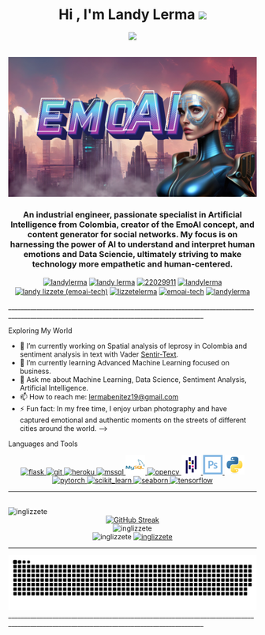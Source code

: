 <h1 align="center"><b>Hi , I'm Landy Lerma </b><img src="https://media.giphy.com/media/hvRJCLFzcasrR4ia7z/giphy.gif" width="35"></h1>
<p align="center">
  <a href="https://github.com/DenverCoder1/readme-typing-svg"><img src="https://readme-typing-svg.herokuapp.com?font=Time+New+Roman&color=cyan&size=25&center=true&vCenter=true&width=600&height=100&lines=Landy+Lerma..&hearts;++;Industrial+Engineer,;And,;Specialist+in+Artificial+Intelligence,;Advanced+Machine+Learning+Student,;Active+Learner/Researcher,;Love+to+learn+..<3"></a>
</p>


<br>

<div style="header" align="center">
    <img src="https://github.com/IngLizzete/assets/blob/main/banner_git.png?raw=true" width="600" />
    <h3 align="center">An industrial engineer, passionate specialist in Artificial Intelligence
        from Colombia, creator of the EmoAI concept, and content generator for
        social networks. My focus is on harnessing the power of AI to understand and interpret human 
        emotions and Data Sciencie, ultimately striving to make technology more empathetic and human-centered.</h3>


<a href="https://twitter.com/landylerma" target="blank"><img align="center" src="https://raw.githubusercontent.com/rahuldkjain/github-profile-readme-generator/master/src/images/icons/Social/twitter.svg" alt="landylerma" height="30" width="40" /></a>
<a href="https://linkedin.com/in/landy lerma" target="blank"><img align="center" src="https://raw.githubusercontent.com/rahuldkjain/github-profile-readme-generator/master/src/images/icons/Social/linked-in-alt.svg" alt="landy lerma" height="30" width="40" /></a>
<a href="https://stackoverflow.com/users/22029911" target="blank"><img align="center" src="https://raw.githubusercontent.com/rahuldkjain/github-profile-readme-generator/master/src/images/icons/Social/stack-overflow.svg" alt="22029911" height="30" width="40" /></a>
<a href="https://kaggle.com/landylerma" target="blank"><img align="center" src="https://raw.githubusercontent.com/rahuldkjain/github-profile-readme-generator/master/src/images/icons/Social/kaggle.svg" alt="landylerma" height="30" width="40" /></a>
<a href="https://fb.com/landy lizzete (emoai-tech)" target="blank"><img align="center" src="https://raw.githubusercontent.com/rahuldkjain/github-profile-readme-generator/master/src/images/icons/Social/facebook.svg" alt="landy lizzete (emoai-tech)" height="30" width="40" /></a>
<a href="https://instagram.com/lizzetelerma" target="blank"><img align="center" src="https://raw.githubusercontent.com/rahuldkjain/github-profile-readme-generator/master/src/images/icons/Social/instagram.svg" alt="lizzetelerma" height="30" width="40" /></a>
<a href="https://www.youtube.com/c/emoai-tech" target="blank"><img align="center" src="https://raw.githubusercontent.com/rahuldkjain/github-profile-readme-generator/master/src/images/icons/Social/youtube.svg" alt="emoai-tech" height="30" width="40" /></a>
<a href="https://discord.gg/landylerma" target="blank"><img align="center" src="https://raw.githubusercontent.com/rahuldkjain/github-profile-readme-generator/master/src/images/icons/Social/discord.svg" alt="landylerma" height="30" width="40" /></a>
  
  </a>
  </div>
</di>
____________________________________________________________________________________________________________________________________________


Exploring My World

- 🔭 I’m currently working on Spatial analysis of leprosy in Colombia and sentiment analysis in text with Vader [Sentir-Text](https://sentir-text-eb7681b02f45.herokuapp.com/).
- 🌱 I’m currently learning Advanced Machine Learning focused on business.
- 💬 Ask me about Machine Learning, Data Science, Sentiment Analysis, Artificial Intelligence.
- 📫 How to reach me: lermabenitez19@gmail.com
- ⚡ Fun fact: In my free time, I enjoy urban photography and have captured emotional and authentic moments on the streets of different cities around the world.
-->
  
Languages and Tools
<div style="header" align="center">
<a href="https://flask.palletsprojects.com/" target="_blank" rel="noreferrer"><img src="https://www.vectorlogo.zone/logos/pocoo_flask/pocoo_flask-icon.svg" alt="flask" width="40" height="40"/> </a>
<a href="https://git-scm.com/" target="_blank" rel="noreferrer"> <img src="https://www.vectorlogo.zone/logos/git-scm/git-scm-icon.svg" alt="git" width="40" height="40"/> </a> <a href="https://heroku.com" target="_blank" rel="noreferrer"> <img src="https://www.vectorlogo.zone/logos/heroku/heroku-icon.svg" alt="heroku" width="40" height="40"/> </a> 
<a href="https://www.microsoft.com/en-us/sql-server" target="_blank" rel="noreferrer"> <img src="https://www.svgrepo.com/show/303229/microsoft-sql-server-logo.svg" alt="mssql" width="40" height="40"/> </a> 
<a href="https://www.mysql.com/" target="_blank" rel="noreferrer"> <img src="https://raw.githubusercontent.com/devicons/devicon/master/icons/mysql/mysql-original-wordmark.svg" alt="mysql" width="40" height="40"/> </a> 
<a href="https://opencv.org/" target="_blank" rel="noreferrer"> <img src="https://www.vectorlogo.zone/logos/opencv/opencv-icon.svg" alt="opencv" width="40" height="40"/> </a> <a href="https://pandas.pydata.org/" target="_blank" rel="noreferrer"> <img src="https://raw.githubusercontent.com/devicons/devicon/2ae2a900d2f041da66e950e4d48052658d850630/icons/pandas/pandas-original.svg" alt="pandas" width="40" height="40"/> </a> 
<a href="https://www.photoshop.com/en" target="_blank" rel="noreferrer"> <img src="https://raw.githubusercontent.com/devicons/devicon/master/icons/photoshop/photoshop-line.svg" alt="photoshop" width="40" height="40"/> </a>
<a href="https://www.python.org" target="_blank" rel="noreferrer"> <img src="https://raw.githubusercontent.com/devicons/devicon/master/icons/python/python-original.svg" alt="python" width="40" height="40"/> </a> 
<a href="https://pytorch.org/" target="_blank" rel="noreferrer"> <img src="https://www.vectorlogo.zone/logos/pytorch/pytorch-icon.svg" alt="pytorch" width="40" height="40"/> </a> <a href="https://scikit-learn.org/" target="_blank" rel="noreferrer"> <img src="https://upload.wikimedia.org/wikipedia/commons/0/05/Scikit_learn_logo_small.svg" alt="scikit_learn" width="40" height="40"/> </a> 
<a href="https://seaborn.pydata.org/" target="_blank" rel="noreferrer"> <img src="https://seaborn.pydata.org/_images/logo-mark-lightbg.svg" alt="seaborn" width="40" height="40"/> </a> <a href="https://www.tensorflow.org" target="_blank" rel="noreferrer"> <img src="https://www.vectorlogo.zone/logos/tensorflow/tensorflow-icon.svg" alt="tensorflow" width="40" height="40"/> </a> 
</div>

____________________________________________________________________________________________________________________________________________
<br />
  <img src="https://komarev.com/ghpvc/?username=inglizzete&label=Profile%20views&color=0e75b6&style=flat" alt="inglizzete" />
  <br />
<div align="center">
  <a href="https://git.io/streak-stats">
    <img src="https://github-readme-streak-stats.herokuapp.com?user=IngLizzete&theme=bear" alt="GitHub Streak" />
  </a>
  <br />
  <img src="https://github-readme-stats.vercel.app/api/top-langs?username=inglizzete&show_icons=true&locale=en&layout=compact" alt="inglizzete" />
  <br />
  <img src="https://github-readme-stats.vercel.app/api?username=inglizzete&show_icons=true&locale=en" alt="inglizzete" />
  <a href="https://github.com/ryo-ma/github-profile-trophy">
    <img src="https://github-profile-trophy.vercel.app/?username=inglizzete" alt="inglizzete" />
  </a>
</div>

____________________________________________________________________________________________________________________________________________

<div align="center">
  <a href="https://1999azzar.github.io/1999AZZAR/">
  <img  src="https://github.com/1999AZZAR/1999AZZAR/blob/main/resources/img/grid-snake.svg"
       alt="snake" /></a>
</div>
____________________________________________________________________________________________________________________________________________


